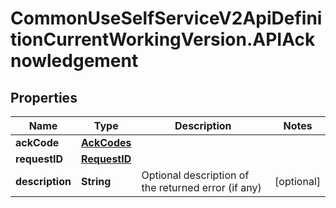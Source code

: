 # CommonUseSelfServiceV2ApiDefinitionCurrentWorkingVersion.APIAcknowledgement

## Properties
Name | Type | Description | Notes
------------ | ------------- | ------------- | -------------
**ackCode** | [**AckCodes**](AckCodes.md) |  | 
**requestID** | [**RequestID**](RequestID.md) |  | 
**description** | **String** | Optional description of the returned error (if any) | [optional] 
